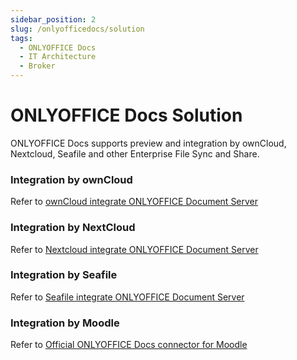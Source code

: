 ```yaml
---
sidebar_position: 2
slug: /onlyofficedocs/solution
tags:
  - ONLYOFFICE Docs
  - IT Architecture
  - Broker
---
```


# ONLYOFFICE Docs Solution

ONLYOFFICE Docs supports preview and integration by ownCloud, Nextcloud, Seafile and other Enterprise File Sync and Share.

### Integration by ownCloud
  
Refer to [ownCloud integrate ONLYOFFICE Document Server](http://support.websoft9.com/docs/owncloud/solution-more.html#owncloud-preview-and-edit)
  
### Integration by NextCloud
  
Refer to [Nextcloud integrate ONLYOFFICE Document Server](http://support.websoft9.com/docs/nextcloud/solution-more.html#nextcloud-preview-and-edit)
  
### Integration by Seafile
  
Refer to [Seafile integrate ONLYOFFICE Document Server](https://support.websoft9.com/docs/seafile/solution-office.html)
  
### Integration by Moodle
  
Refer to [Official ONLYOFFICE Docs connector for Moodle](https://www.onlyoffice.com/blog/2022/03/official-connector-for-moodle/)
